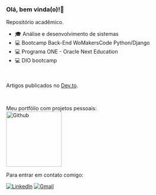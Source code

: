 
###  Olá, bem vinda(o)!👋

Repositório acadêmico.

  <ul style="margin-top: 0px">
    <li>  🎓 Análise e desenvolvimento de sistemas </li>
    <li>  💻 Bootcamp Back-End WoMakersCode Python/Django </li>
    <li>  💻 Programa ONE - Oracle Next Education </li>   
    <li>  💻 DIO bootcamp </li>
</ul>
<br>
    
Artigos publicados no <a href="https://dev.to/anafbarreto"> Dev.to</a>.

<br>

Meu portfólio com projetos pessoais: <br>
<a href="https://github.com/anafbarretoprojects">
    <img src="https://github.com/user-attachments/assets/f58f91d5-79f4-4c1f-88a9-f90827b379cc" alt="Github" width="150">
</a>

    

Para entrar em contato comigo: <br>

[![Linkedln](https://img.shields.io/badge/LinkedIn-0077B5?style=for-the-badge&logo=linkedin&logoColor=white)](https://www.linkedin.com/in/anacarolinafonsecabarreto/)
[![Gmail](https://img.shields.io/badge/Gmail-D14836?style=for-the-badge&logo=gmail&logoColor=white)](mailto:anacarolinafbarreto@gmail.com)
